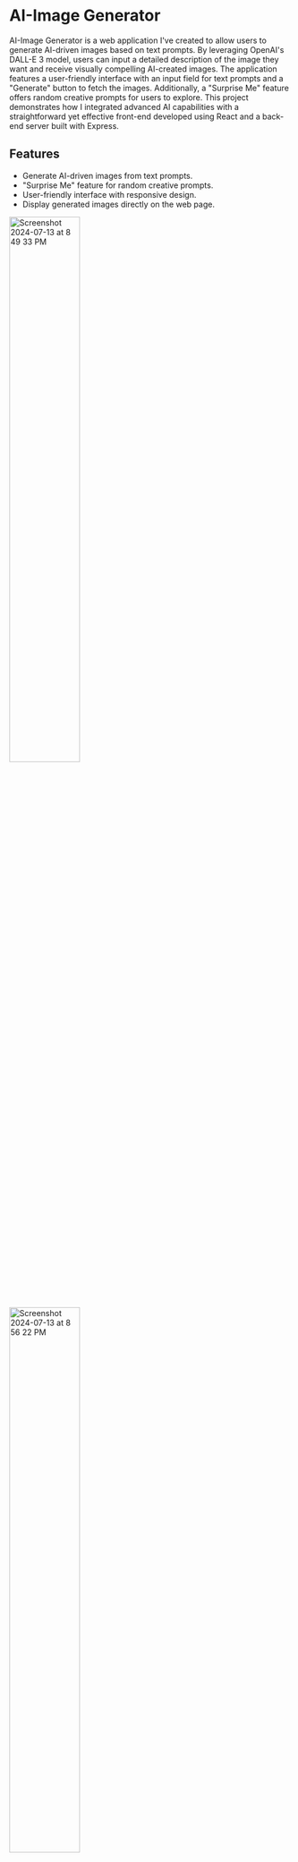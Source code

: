 # AI-Image Generator

AI-Image Generator is a web application I've created to allow users to generate AI-driven images based on text prompts. By leveraging OpenAI's DALL-E 3 model, users can input a detailed description of the image they want and receive visually compelling AI-created images. The application features a user-friendly interface with an input field for text prompts and a "Generate" button to fetch the images. Additionally, a "Surprise Me" feature offers random creative prompts for users to explore. This project demonstrates how I integrated advanced AI capabilities with a straightforward yet effective front-end developed using React and a back-end server built with Express.

## Features

- Generate AI-driven images from text prompts.
- "Surprise Me" feature for random creative prompts.
- User-friendly interface with responsive design.
- Display generated images directly on the web page.

<img src="https://github.com/user-attachments/assets/b55ccef3-4d48-42f2-91b8-0666fcd484ca" alt="Screenshot 2024-07-13 at 8 49 33 PM" width="50%">
<img src="https://github.com/user-attachments/assets/1a1e3376-0dc9-4cf7-be67-793f26777aed" alt="Screenshot 2024-07-13 at 8 56 22 PM" width="50%">

## Technologies Used

### Frontend
- **React**: A JavaScript library for building user interfaces.
- **JavaScript**: The programming language used for client-side scripting.
- **CSS**: For styling the application.
- **JSX**: A syntax extension for JavaScript used with React to describe what the UI should look like.

### Backend
- **Node.js**: A JavaScript runtime for server-side programming.
- **Express.js**: A web application framework for Node.js.


### AI Model
- **OpenAI's DALL-E 3**: A powerful AI model for generating images from text prompts.

| <img src="https://github.com/user-attachments/assets/9d993595-8ab8-44c1-afcf-c125d8f135ab" alt="Image 1" width="300" height="300"> | <img src="https://github.com/user-attachments/assets/722cbe51-bca9-4c6b-9943-5f78ed60ae3b" alt="React Logo" width="300" height="300"> | <img src="https://github.com/user-attachments/assets/e56f3ab1-053e-4a3f-8590-f78c8652a978" alt="JavaScript Logo" width="300" height="300"> |
